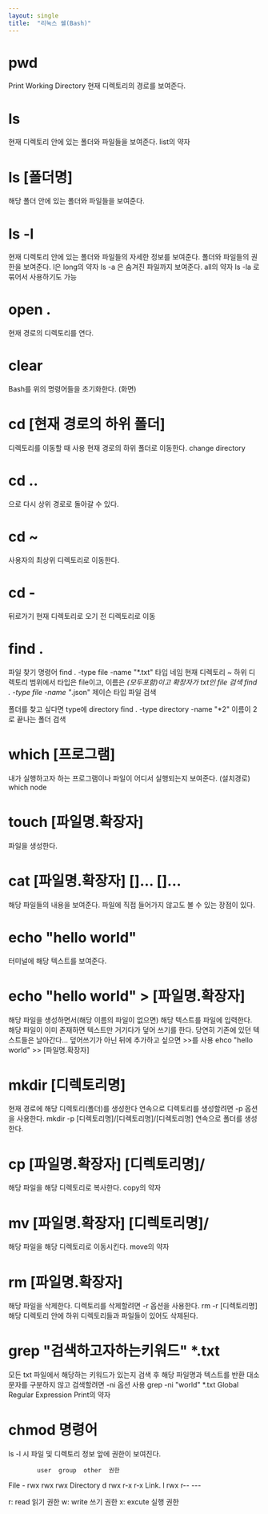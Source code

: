 ```yaml
---
layout: single
title:  "리눅스 쉘(Bash)"
---
```


# pwd
Print Working Directory
현재 디렉토리의 경로를 보여준다.

# ls
현재 디렉토리 안에 있는 폴더와 파일들을 보여준다.
list의 약자

# ls [폴더명] 
해당 폴더 안에 있는 폴더와 파일들을 보여준다.

# ls -l
현재 디렉토리 안에 있는 폴더와 파일들의 자세한 정보를 보여준다.
폴더와 파일들의 권한을 보여준다.
l은 long의 약자
ls -a 
은 숨겨진 파일까지 보여준다. all의 약자
ls -la 로 묶어서 사용하기도 가능

# open .
현재 경로의 디렉토리를 연다.

# clear
Bash를 위의 명령어들을 초기화한다. (화면)

# cd [현재 경로의 하위 폴더]
디렉토리를 이동할 때 사용
현재 경로의 하위 폴더로 이동한다.
change directory

# cd .. 
으로 다시 상위 경로로 돌아갈 수 있다.

# cd ~
사용자의 최상위 디렉토리로 이동한다.

# cd -
뒤로가기
현재 디렉토리로 오기 전 디렉토리로 이동

# find .
파일 찾기 명령어
find . -type file -name "*.txt"
        타입        네임
현재 디렉토리 ~ 하위 디렉토리 범위에서 타입은 file이고, 이름은 *(모두포함)이고 확장자가 txt인 file 검색
find . -type file -name "*.json"
제이슨 타입 파일 검색

폴더를 찾고 싶다면 type에 directory
find . -type directory -name "*2"
이름이 2로 끝나는 폴더 검색

# which [프로그램]
내가 실행하고자 하는 프로그램이나 파일이 어디서 실행되는지 보여준다. (설치경로)
which node

# touch [파일명.확장자]
파일을 생성한다.

# cat [파일명.확장자] []... []...
해당 파일들의 내용을 보여준다.
파일에 직접 들어가지 않고도 볼 수 있는 장점이 있다.

# echo "hello world"
터미널에 해당 텍스트를 보여준다.

# echo "hello world" > [파일명.확장자]
해당 파일을 생성하면서(해당 이름의 파일이 없으면) 해당 텍스트를 파일에 입력한다.
해당 파일이 이미 존재하면 텍스트만 거기다가 덮어 쓰기를 한다. 
당연히 기존에 있던 텍스트들은 날아간다... 
덮어쓰기가 아닌 뒤에 추가하고 싶으면 >>를 사용
ehco "hello world" >> [파일명.확장자]

# mkdir [디렉토리명]
현재 경로에 해당 디렉토리(폴더)를 생성한다
연속으로 디렉토리를 생성할려면 -p 옵션을 사용한다.
mkdir -p [디렉토리명]/[디렉토리명]/[디렉토리명]
연속으로 폴더를 생성한다.

# cp [파일명.확장자] [디렉토리명]/
해당 파일을 해당 디렉토리로 복사한다.
copy의 약자

# mv [파일명.확장자] [디렉토리명]/
해당 파일을 해당 디렉토리로 이동시킨다.
move의 약자

# rm [파일명.확장자]
해당 파일을 삭제한다.
디렉토리를 삭제할려면 -r 옵션을 사용한다.
rm -r [디렉토리명]
해당 디렉토리 안에 하위 디렉토리들과 파일들이 있어도 삭제된다.

# grep "검색하고자하는키워드" *.txt
모든 txt 파일에서 해당하는 키워드가 있는지 검색 후 해당 파일명과 텍스트를 반환
대소문자를 구분하지 않고 검색할려면 -ni 옵션 사용
grep -ni "world" *.txt
Global Regular Expression Print의 약자


# chmod 명령어
ls -l 시 파일 및 디렉토리 정보 앞에 권한이 보여진다.

            user  group  other  권한
File      - rwx    rwx    rwx
Directory d rwx    r-x    r-x
Link.     l rwx    r--    ---

r: read   읽기 권한
w: write  쓰기 권한
x: excute 실행 권한
